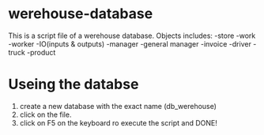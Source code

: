 # werehouse-database

This is a script file of a werehouse database.
Objects includes:
-store
-work
-worker
-IO(inputs & outputs)
-manager
-general manager
-invoice
-driver
-truck
-product

# Useing the databse

1. create a new database with the exact name (db_werehouse)
2. click on the file.
3. click on F5 on the keyboard ro execute the script and DONE!
